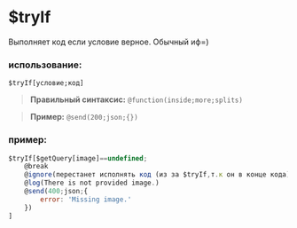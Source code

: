 # $tryIf
Выполняет код если условие верное.
Обычный иф=)
### использование:
```
$tryIf[условие;код]
```
> **Правильный синтаксис:** `@function(inside;more;splits)`

> **Пример:** `@send(200;json;{})`

### пример:
```js
$tryIf[$getQuery[image]==undefined;
    @break
    @ignore(перестанет исполнять код (из за $tryIf,т.к он в конце кода).)
    @log(There is not provided image.)
    @send(400;json;{
        error: 'Missing image.'
    })
]
```
